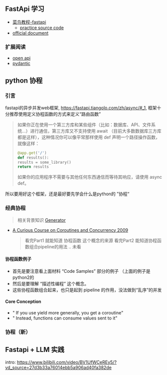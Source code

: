 ## FastApi 学习

- [菜鸟教程-fastapi](https://www.runoob.com/fastapi/fastapi-tutorial.html)
  - [practice source code](./runoob/)
- [official document](https://fastapi.tiangolo.com/zh/tutorial/#_1)

### 扩展阅读

- [open api](https://www.bilibili.com/video/BV16a411A7pt/?spm_id_from=333.337.search-card.all.click&vd_source=27d3b33a76014ebb5a906ad40fa382de)
- [pydantic](https://pydantic.com.cn/#:~:text=Pydantic%20%E6%98%AFPython%20%E4%B8%AD%E4%BD%BF%E7%94%A8,Pydantic%20%E5%AF%B9%E5%85%B6%E8%BF%9B%E8%A1%8C%E9%AA%8C%E8%AF%81%E3%80%82)

## python 协程

### 引言

fastapi的异步并发web框架, https://fastapi.tiangolo.com/zh/async/#_1, 框架十分推荐使用定义协程函数的方式来定义“路由函数”

> 如果你正在使用一个第三方库和某些组件（比如：数据库、API、文件系统...）进行通信，第三方库又不支持使用 await （目前大多数数据库三方库都是这样），这种情况你可以像平常那样使用 def 声明一个路径操作函数，就像这样：
>
> ```python
> @app.get('/')
> def results():
> results = some_library()
> return results
> ```
>
> 如果你的应用程序不需要与其他任何东西通信而等待其响应，请使用 async def。

所以要用好这个框架，还是最好要先学会什么是python的 ”协程“

### 经典协程

> 相关背景知识 [Generator](./generator)

- [A Curious Course on Coroutines and Concurrency 2009](http://www.dabeaz.com/coroutines/)
  > 看完Part1 就能知道 协程函数 这个概念的来源
  > 看完Part2 能知道协程函数组合pipeline的用法
  > .. 未看

#### 协程函数例子

- 首先是要注意看上面材料 “Code Samples” 部分的例子 （上面的例子是python2的
- 然后是要理解 “描述性编程” 这个概念。
- 这些协程函数组合起来，也只是起到 pipeline 的作用，没法做到“乱序”的并发

#### Core Conception

- " If you use yield more generally, you get a coroutine"
- " Instead, functions can consume values sent to it"

### 协程（新）

## Fastapi + LLM 实践

intro: https://www.bilibili.com/video/BV1UfWCeREy5/?vd_source=27d3b33a76014ebb5a906ad40fa382de
